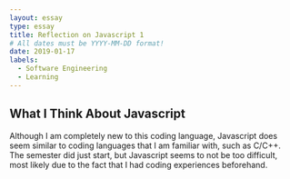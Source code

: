 ```yaml
---
layout: essay
type: essay
title: Reflection on Javascript 1
# All dates must be YYYY-MM-DD format!
date: 2019-01-17
labels:
  - Software Engineering
  - Learning
---
```


## What I Think About Javascript
Although I am completely new to this coding language, Javascript does seem similar to coding languages that I am familiar with, such as C/C++. The semester did just start, but Javascript seems to not be too difficult, most likely due to the fact that I had coding experiences beforehand.
